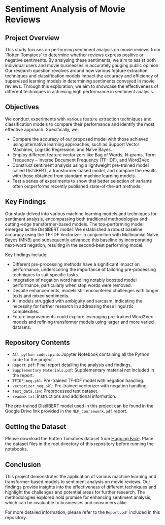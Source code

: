 # Sentiment Analysis of Movie Reviews

## Project Overview

This study focuses on performing sentiment analysis on movie reviews from 'Rotten Tomatoes' to determine whether reviews express positive or negative sentiments. By analysing these sentiments, we aim to assist both individual users and movie businesses in accurately gauging public opinion. Our research question revolves around how various feature extraction techniques and classification models impact the accuracy and efficiency of supervised learning models in determining sentiments conveyed in movie reviews. Through this exploration, we aim to showcase the effectiveness of different techniques in achieving high performance in sentiment analysis.

## Objectives

We conduct experiments with various feature extraction techniques and classification models to compare their performance and identify the most effective approach. Specifically, we:
- Compare the accuracy of our proposed model with those achieved using alternative learning approaches, such as Support Vector Machines, Logistic Regression, and Naïve Bayes.
- Employ different feature vectorizers like Bag of Words, N-grams, Term Frequency – Inverse Document Frequency (TF-IDF), and Word2Vec.
- Construct sentiment analysis using a lightweight pre-trained model called DistilBERT, a transformer-based model, and compare the results with those obtained from standard machine learning models.
- Test a series of experiments to show that better selection of variants often outperforms recently published state-of-the-art methods.

## Key Findings

Our study delved into various machine learning models and techniques for sentiment analysis, encompassing both traditional methodologies and cutting-edge transformer-based models. The top-performing model emerged as the DistilBERT model. We established a robust baseline accuracy using the TF-IDF Vectorizer in conjunction with Multinomial Naïve Bayes (MNB) and subsequently advanced this baseline by incorporating next-word negation, resulting in the second-best performing model.

Key findings include:
- Different pre-processing methods have a significant impact on performance, underscoring the importance of tailoring pre-processing techniques to suit specific tasks.
- Integration of negation word handling notably boosted model performance, particularly when stop words were removed.
- Despite enhancements, models still encountered challenges with longer texts and mixed sentiments.
- All models struggled with ambiguity and sarcasm, indicating the necessity for further research in addressing these linguistic complexities.
- Future improvements could explore leveraging pre-trained Word2Vec models and refining transformer models using larger and more varied datasets.

## Repository Contents

- `All python code.ipynb`: Jupyter Notebook containing all the Python code for the project.
- `Report.pdf`: Final report detailing the analysis and findings.
- `Supplementary Materials.pdf`: Supplementary material not included in the report.
- `TFIDF_neg.pkl`: Pre-trained TF-IDF model with negation handling.
- `vectorizer_neg.pkl`: Pre-trained vectorizer with negation handling.
- `test_data.csv`: Preprocessed test dataset.
- `readme.txt`: Instructions and additional information.

The pre-trained DistilBERT model used in this project can be found in the Google Drive link provided in the `NLP_Coursework.pdf` report.

## Getting the Dataset
Please download the Rotten Tomatoes dataset from [Hugging Face](https://huggingface.co/datasets/cornell-movie-review-data/rotten_tomatoes). Place the dataset files in the root directory of this repository before running the notebooks.

## Conclusion
This project demonstrates the application of various machine learning and transformer-based models to sentiment analysis on movie reviews. Our findings provide insights into the effectiveness of different techniques and highlight the challenges and potential areas for further research. The methodologies explored hold promise for enhancing sentiment analysis, which can be invaluable to businesses and consumers alike.

For more detailed information, please refer to the `Report.pdf` included in this repository.
